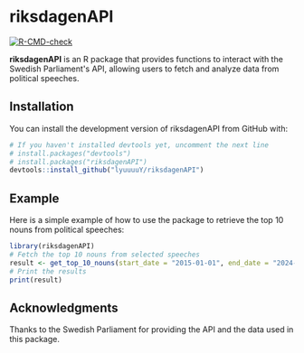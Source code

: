 # riksdagenAPI

<!-- badges: start -->
  [![R-CMD-check](https://github.com/lyuuuuY/riksdagenAPI/actions/workflows/R-CMD-check.yaml/badge.svg)](https://github.com/lyuuuuY/riksdagenAPI/actions/workflows/R-CMD-check.yaml)
  <!-- badges: end -->
  
  **riksdagenAPI** is an R package that provides functions to interact with the Swedish Parliament's API, allowing users to fetch and analyze data from political speeches.
  
## Installation

You can install the development version of riksdagenAPI from GitHub with:

```r
# If you haven't installed devtools yet, uncomment the next line
# install.packages("devtools")
# install.packages("riksdagenAPI")
devtools::install_github("lyuuuuY/riksdagenAPI")
```
## Example

Here is a simple example of how to use the package to retrieve the top 10 nouns from political speeches:
```r
library(riksdagenAPI)
# Fetch the top 10 nouns from selected speeches
result <- get_top_10_nouns(start_date = "2015-01-01", end_date = "2024-01-01", type_speech = "", party = "", member = "0729710260118", size = 10000)
# Print the results
print(result)
```

## Acknowledgments
Thanks to the Swedish Parliament for providing the API and the data used in this package.